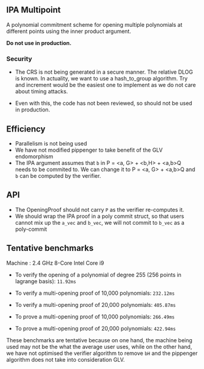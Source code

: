 ## IPA Multipoint

A polynomial commitment scheme for opening multiple polynomials at different points using the inner product argument.

**Do not use in production.**

### Security 

- The CRS is not being generated in a secure manner. The relative DLOG is known. In actuality, we want to use a hash_to_group algorithm. Try and increment would be the easiest one to implement as we do not care about timing attacks.

- Even with this, the code has not been reviewed, so should not be used in production.

## Efficiency

- Parallelism is not being used
- We have not modified pippenger to take benefit of the GLV endomorphism
- The IPA argument assumes that `b` in P = <a, G> + <b,H> + <a,b>Q needs to be commited to. We can change it to P = <a, G> + <a,b>Q and `b` can be computed by the verifier.

## API

- The OpeningProof should not carry `P` as the verifier re-computes it.
- We should wrap the IPA proof in a poly commit struct, so that users cannot mix up the `a_vec` and `b_vec`, we will not commit to `b_vec` as a poly-commit

## Tentative benchmarks



Machine : 2.4 GHz 8-Core Intel Core i9

- To verify the opening of a polynomial of degree 255 (256 points in lagrange basis): `11.92ms`

- To verify a multi-opening proof of 10,000 polynomials: `232.12ms`

- To verify a multi-opening proof of 20,000 polynomials: `405.87ms`

- To prove a multi-opening proof of 10,000 polynomials: `266.49ms`

- To prove a multi-opening proof of 20,000 polynomials: `422.94ms`


These benchmarks are tentative because on one hand, the machine being used may not be the what the average user uses, while on the other hand, we have not optimised the verifier algorithm to remove `bH` and the pippenger algorithm does not take into consideration GLV. 
